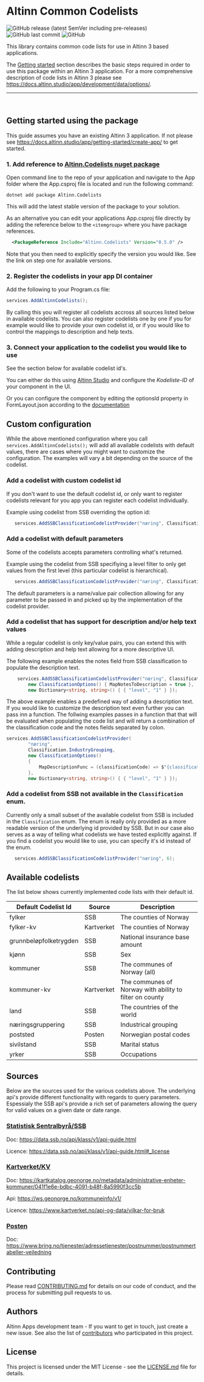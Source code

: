 # Altinn Common Codelists
![GitHub release (latest SemVer including pre-releases)](https://img.shields.io/github/v/release/altinn/codelists-lib-dotnet)
![GitHub last commit](https://img.shields.io/github/last-commit/altinn/codelists-lib-dotnet)
![GitHub](https://img.shields.io/github/license/altinn/codelists-lib-dotnet)

This library contains common code lists for use in Altinn 3 based applications. 

The [Getting started](#getting-started) section describes the basic steps required in order to use this package within an Altinn 3 application. For a more comprehensive description of code lists in Altinn 3 please see https://docs.altinn.studio/app/development/data/options/.
<hr>
<br/>  

## Getting started using the package

This guide assumes you have an existing Altinn 3 application. If not please see https://docs.altinn.studio/app/getting-started/create-app/ to get started.

### 1. Add reference to [Altinn.Codelists nuget package](https://www.nuget.org/packages/Altinn.Codelists)  
   Open command line to the repo of your application and navigate to the App folder where the App.csproj file is located and run the following command:

   ```shell
   dotnet add package Altinn.Codelists
   ```
   This will add the latest stable version of the package to your solution.

   As an alternative you can edit your applications App.csproj file directly by adding the reference below to the `<itemgroup>` where you have package references. 
   ```xml
     <PackageReference Include="Altinn.Codelists" Version="0.5.0" />     
   ```
   Note that you then need to explicitly specify the version you would like. See the link on step one for available versions.

### 2. Register the codelists in your app DI container  
   Add the following to your Program.cs file:
   ```csharp
   services.AddAltinnCodelists();
   ```
   By calling this you will register all codelists accross all sources listed below in available codelists. You can also register codelists one by one if you for example would like to provide your own codelist id, or if you would like to control the mappings to description and help texts.

### 3. Connect your application to the codelist you would like to use  
   See the section below for available codelist id's.

   You can either do this using [Altinn Studio](https://altinn.studio) and configure the *Kodeliste-ID* of your component in the UI.

   Or you can configure the component by editing the optionsId property in FormLayout.json according to the [documentation](https://docs.altinn.studio/app/development/data/options/#connect-the-component-to-options-code-list) 

## Custom configuration
While the above mentioned configuration where you call `services.AddAltinnCodelists();` will add all available codelists with default values, there are cases where you might want to customize the configuration. The examples will vary a bit depending on the source of the codelist.

### Add a codelist with custom codelist id
If you don't want to use the default codelist id, or only want to register codelists relevant for you app you can register each codelist individually.

Example using codelist from SSB overriding the option id:
```csharp
   services.AddSSBClassificationCodelistProvider("næring", Classification.IndustryGrouping);
```

### Add a codelist with default parameters
Some of the codelists accepts parameters controlling what's returned.

Example using the codelist from SSB specifiying a level filter to only get values from the first level (this particular codelist is hierarchical).

```csharp
   services.AddSSBClassificationCodelistProvider("næring", Classification.IndustryGrouping, new Dictionary<string, string>() { { "level", "1" } });
```
The default parameters is a name/value pair collection allowing for any parameter to be passed in and picked up by the implementation of the codelist provider.

### Add a codelist that has support for description and/or help text values
While a regular codelist is only key/value pairs, you can extend this with adding description and help text allowing for a more descriptive UI.

The following example enables the notes field from SSB classification to populate the description text.

```csharp
    services.AddSSBClassificationCodelistProvider("næring", Classification.IndustryGrouping,
        new ClassificationOptions() { MapNotesToDescription = true },
        new Dictionary<string, string>() { { "level", "1" } });
```
The above example enables a predefined way of adding a description text. If you would like to customize the description text even further you can pass inn a function.
The follwing examples passes in a function that that will be evaluated when populating the code list and will return a combination of the classification code and the notes fields separated by colon.

```csharp
services.AddSSBClassificationCodelistProvider(
        "næring",
        Classification.IndustryGrouping,
        new ClassificationOptions() 
        { 
            MapDescriptionFunc = (classificationCode) => $"{classificationCode.Code}: {classificationCode.Notes}" 
        },
        new Dictionary<string, string>() { { "level", "1" } });
```

### Add a codelist from SSB not available in the `Classification` enum.
Currently only a small subset of the available codelist from SSB is included in the `Classification` enum. The enum is really only provided as a more readable version of the underlying id provided by SSB. But in our case also serves as a way of telling what codelists we have tested explicitly against. If you find a codelist you would like to use, you can specify it's id instead of the enum.

```csharp
   services.AddSSBClassificationCodelistProvider("næring", 6);
```


## Available codelists
The list below shows currently implemented code lists with their default id.

| Default Codelist Id      | Source       | Description                                               |
|------------------------- | ------------ | --------------------------------------------------------- |
| fylker                   | SSB          | The counties of Norway                                    |
| fylker-kv                | Kartverket   | The counties of Norway                                    |
| grunnbeløpfolketrygden   | SSB          | National insurance base amount                            |
| kjønn                    | SSB          | Sex                                                       |
| kommuner                 | SSB          | The communes of Norway (all)                              |
| kommuner-kv              | Kartverket   | The communes of Norway with ability to filter on county   |
| land                     | SSB          | The countries of the world                                |
| næringsgruppering        | SSB          | Industrical grouping                                      |
| poststed                 | Posten       | Norwegian postal codes                                              |
| sivilstand               | SSB          | Marital status                                            |
| yrker                    | SSB          | Occupations                                               |



## Sources
Below are the sources used for the various codelists above. The underlying api's provide different functionality with regards to query parameters. Espessialy the SSB api's provide a rich set of parameters allowing the query for valid values on a given date or date range.

### [Statistisk Sentralbyrå/SSB](https://www.ssb.no/)
Doc: https://data.ssb.no/api/klass/v1/api-guide.html

Licence: https://data.ssb.no/api/klass/v1/api-guide.html#_license

### [Kartverket/KV](https://www.kartverket.no/)
Doc: https://kartkatalog.geonorge.no/metadata/administrative-enheter-kommuner/041f1e6e-bdbc-4091-b48f-8a5990f3cc5b

Api: https://ws.geonorge.no/kommuneinfo/v1/

Licence: https://www.kartverket.no/api-og-data/vilkar-for-bruk

### [Posten](https://www.bring.no)
Doc: https://www.bring.no/tjenester/adressetjenester/postnummer/postnummertabeller-veiledning

## Contributing
Please read [CONTRIBUTING.md](CONTRIBUTING.md) for details on our code of conduct, and the process for submitting pull requests to us.
## Authors
Altinn Apps development team - If you want to get in touch, just create a new issue.
See also the list of [contributors](https://github.com/Altinn/codelists-lib-dotnet/graphs/contributors) who participated in this project.
## License
This project is licensed under the MIT License - see the [LICENSE.md](LICENSE.md) file for details.
